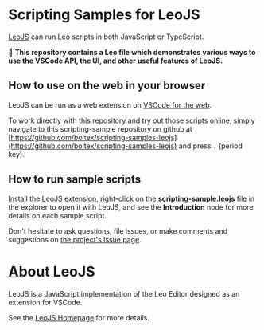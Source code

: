 # Scripting Samples for LeoJS

[LeoJS](https://boltex.github.io/leojs/) can run Leo scripts in both JavaScript or TypeScript.

🚀 **This repository contains a Leo file which demonstrates various ways to use the VSCode API, the UI, and other useful features of LeoJS.**

## How to use on the web in your browser

LeoJS can be run as a web extension on [VSCode for the web](https://code.visualstudio.com/docs/remote/codespaces#_browserbased-editor).

To work directly with this repository and try out those scripts online, simply navigate to this scripting-sample repository on github at [https://github.com/boltex/scripting-samples-leojs](https://github.com/boltex/scripting-samples-leojs) and press `.` (period key).

## How to run sample scripts

[Install the LeoJS extension](https://code.visualstudio.com/docs/editor/extension-marketplace#_browse-for-extensions), right-click on the **scripting-sample.leojs** file in the explorer to open it with LeoJS, and see the **Introduction** node for more details on each sample script.

Don't hesitate to ask questions, file issues, or make comments and suggestions on [the project's issue page](https://github.com/boltex/leojs/issues).

# About LeoJS

LeoJS is a JavaScript implementation of the Leo Editor designed as an extension for VSCode.

See the [LeoJS Homepage](https://boltex.github.io/leojs/) for more details.
